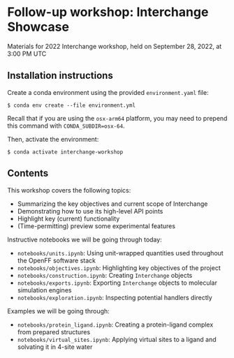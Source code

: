 # Follow-up workshop: Interchange Showcase
Materials for 2022 Interchange workshop, held on September 28, 2022, at 3:00 PM UTC

## Installation instructions

Create a conda environment using the provided `environment.yaml` file:

```shell
$ conda env create --file environment.yml
```

Recall that if you are using the `osx-arm64` platform, you may need to prepend this command with `CONDA_SUBDIR=osx-64`.

Then, activate the environment:
```shell
$ conda activate interchange-workshop
```

## Contents

This workshop covers the following topics:
* Summarizing the key objectives and current scope of Interchange
* Demonstrating how to use its high-level API points
* Highlight key (current) functionality
* (Time-permitting) preview some experimental features

Instructive notebooks we will be going through today:
* `notebooks/units.ipynb`: Using unit-wrapped quantities used throughout the OpenFF software stack
* `notebooks/objectives.ipynb`: Highlighting key objectives of the project
* `notebooks/construction.ipynb`: Creating `Interchange` objects
* `notebooks/exports.ipynb`: Exporting `Interchange` objects to molecular simulation engines
* `notebooks/exploration.ipynb`: Inspecting potential handlers directly

Examples we will be going through:
* `notebooks/protein_ligand.ipynb`: Creating a protein-ligand complex from prepared structures
* `notebooks/virtual_sites.ipynb`: Applying virtual sites to a ligand and solvating it in 4-site water
